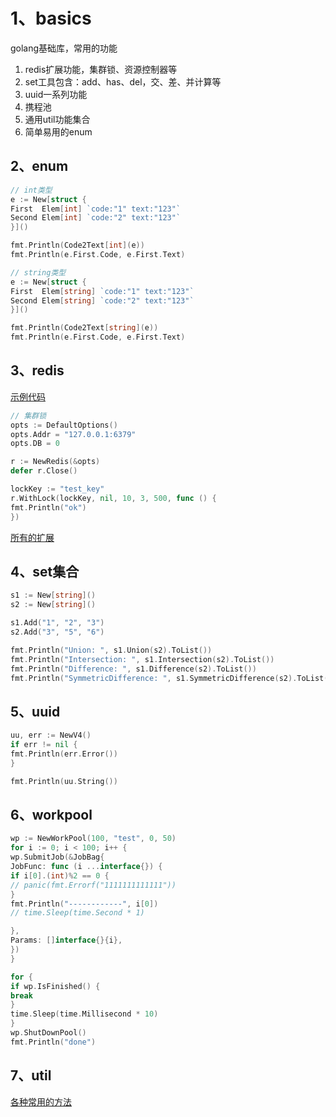 # 1、basics

golang基础库，常用的功能

1. redis扩展功能，集群锁、资源控制器等
2. set工具包含：add、has、del，交、差、并计算等
3. uuid一系列功能
4. 携程池
5. 通用util功能集合
6. 简单易用的enum

## 2、enum

```go
// int类型
e := New[struct {
First  Elem[int] `code:"1" text:"123"`
Second Elem[int] `code:"2" text:"123"`
}]()

fmt.Println(Code2Text[int](e))
fmt.Println(e.First.Code, e.First.Text)

// string类型
e := New[struct {
First  Elem[string] `code:"1" text:"123"`
Second Elem[string] `code:"2" text:"123"`
}]()

fmt.Println(Code2Text[string](e))
fmt.Println(e.First.Code, e.First.Text)
```

## 3、redis

[示例代码](./redis/redis_simple.go)

```go
// 集群锁
opts := DefaultOptions()
opts.Addr = "127.0.0.1:6379"
opts.DB = 0

r := NewRedis(&opts)
defer r.Close()

lockKey := "test_key"
r.WithLock(lockKey, nil, 10, 3, 500, func () {
fmt.Println("ok")
})
```

[所有的扩展](./redis/ext.go)

## 4、set集合

```go
s1 := New[string]()
s2 := New[string]()

s1.Add("1", "2", "3")
s2.Add("3", "5", "6")

fmt.Println("Union: ", s1.Union(s2).ToList())
fmt.Println("Intersection: ", s1.Intersection(s2).ToList())
fmt.Println("Difference: ", s1.Difference(s2).ToList())
fmt.Println("SymmetricDifference: ", s1.SymmetricDifference(s2).ToList())
```

## 5、uuid

```go
uu, err := NewV4()
if err != nil {
fmt.Println(err.Error())
}

fmt.Println(uu.String())
```

## 6、workpool

```go
wp := NewWorkPool(100, "test", 0, 50)
for i := 0; i < 100; i++ {
wp.SubmitJob(&JobBag{
JobFunc: func (i ...interface{}) {
if i[0].(int)%2 == 0 {
// panic(fmt.Errorf("1111111111111"))
}
fmt.Println("------------", i[0])
// time.Sleep(time.Second * 1)

},
Params: []interface{}{i},
})
}

for {
if wp.IsFinished() {
break
}
time.Sleep(time.Millisecond * 10)
}
wp.ShutDownPool()
fmt.Println("done")
```

## 7、util

[各种常用的方法](./util/util.go)
